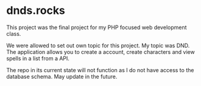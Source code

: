 # dnds.rocks

This project was the final project for my PHP focused web development class. 

We were allowed to set out own topic for this project. My topic was DND. The application allows you to create a account, create characters and view spells in a list from a API. 

The repo in its current state will not function as I do not have access to the database schema. May update in the future.
